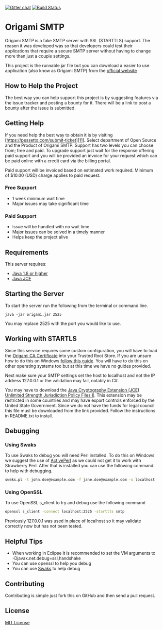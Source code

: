 [![Gitter chat](https://badges.gitter.im/OrigamiSMTP/gitter.png)](https://gitter.im/OrigamiSMTP) [![Build Status](https://travis-ci.org/travispessetto/OrigamiSMTP.svg?branch=master)](https://travis-ci.org/travispessetto/OrigamiSMTP)

# Origami SMTP

Origami SMTP is a fake SMTP server with SSL (STARTTLS) support. The
reason it was developed was so that developers could test their
applications that require a secure SMTP server without having
to change more than just a couple settings.

This project is the runnable jar file but you can download a easier to
use application (also know as Origami SMTP) from the [official website][10]

## How to Help the Project

The best way you can help support this project is by suggesting features via 
the issue tracker and posting a bounty for it.  There will be a link to post
a bounty after the issue is submitted.

## Getting Help

If you need help the best way to obtain it is by visiting [https://pessetto.com/submit-ticket][11].  Select department of Open Source and the Product of 
Origami SMTP.  Support has two levels you can choose from; free and paid. To
upgrade support just wait for the response offering paid support and you will
be provided an invoice for your request which can be paid online with a credit
card via the billing portal.

Paid support will be invoiced based on estimated work required.  Minimum of
$10.00 (USD) charge applies to paid request.

### Free Support

* 1 week minimum wait time
* Major issues may take significant time

### Paid Support

* Issue will be handled with no wait time
* Major issues can be solved in a timely manner
* Helps keep the project alive

## Requirements

This server requires:

* [Java 1.8 or higher][6]
* [Java JCE][1]

## Starting the Server

To start the server run the following from the terminal or command line.

`java -jar origami.jar 2525`

You may replace 2525 with the port you would like to use.

## Working with STARTLS

Since this service requires some custom configuration, you will have to load
the [Origami CA Certificate][4] into your Trusted Root Store. If you are
unsure how to do this on Windows [follow this guide][5].  You will have
to do this on other operating systems too but at this time we have no
guides provided.

Next make sure your SMTP settings set the host to localhost and not
the IP address 127.0.0.1 or the validation may fail, notably in
C#.

You may have to download the [Java Cryptography Extension (JCE) Unlimited Strength Jurisdiction Policy Files 8][1].  This extension may be
restricted in some countries and may have export controls enforced by the United State Government.  Since we do not have the funds for legal
council this file must be downloaded from the link provided.  Follow the instructions in README.txt to install.

## Debugging

### Using Swaks

To use Swaks to debug you will need Perl installed.  To do this on Windows we suggest
the use of [ActivePerl][3] as we could not get it to work with Strawberry Perl. After
that is installed you can use the following command to help with debugging.

```sh
swaks.pl -t john.doe@example.com -f jane.doe@example.com -s localhost -p 2525 -tls --tls-verify --tls-ca-path /path/to/origami/ca.crt
```

### Using OpenSSL

To use OpenSSL s_client to try and debug use the following command

```sh
openssl s_client -connect localhost:2525 -starttls smtp
```

Previously 127.0.0.1 was used in place of localhost so it may validate
correctly now but has not been tested.

## Helpful Tips

* When working in Eclipse it is recommended to set the VM arguments to
-Djavax.net.debug=ssl,handshake
* You can use openssl to help you debug
* You can use [Swaks][2] to help debug 

## Contributing

Contributing is simple just fork this on GitHub and then send a pull request.

## License

[MIT License](license.txt)

[1]: http://www.oracle.com/technetwork/java/javase/downloads/jce8-download-2133166.html
[2]: http://www.jetmore.org/john/code/swaks/
[3]: https://www.activestate.com/activeperl/downloads
[4]: https://raw.githubusercontent.com/travispessetto/OrigamiSMTP/master/src/main/resources/certs/CA/Origami_CA.crt
[5]: https://technet.microsoft.com/en-us/library/cc754841(v=ws.11).aspx
[6]: https://java.com
[7]: https://github.com/travispessetto/OrigamiGUI
[8]: https://github.com/travispessetto/OrigamiGUI/releases
[9]: https://github.com/travispessetto/OrigamiSMTP/releases
[10]: https://travispessetto.github.io/OrigamiSMTP
[11]: https://pessetto.com/submit-ticket/
